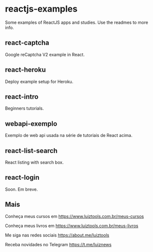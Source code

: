 # reactjs-examples
Some examples of ReactJS apps and studies. Use the readmes to more info.

## react-captcha
Google reCaptcha V2 example in React.

## react-heroku
Deploy example setup for Heroku.

## react-intro
Beginners tutorials.

## webapi-exemplo
Exemplo de web api usada na série de tutoriais de React acima.

## react-list-search
React listing with search box.

## react-login
Soon. Em breve.

## Mais

Conheça meus cursos em https://www.luiztools.com.br/meus-cursos

Conheça meus livros em https://www.luiztools.com.br/meus-livros

Me siga nas redes sociais https://about.me/luiztools

Receba novidades no Telegram https://t.me/luiznews
